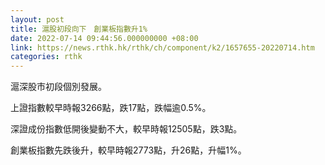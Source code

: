 ```yaml
---
layout: post
title: 滬股初段向下　創業板指數升1%
date: 2022-07-14 09:44:56.000000000 +08:00
link: https://news.rthk.hk/rthk/ch/component/k2/1657655-20220714.htm
categories: rthk
---
```


滬深股市初段個別發展。

上證指數較早時報3266點，跌17點，跌幅逾0.5%。

深證成份指數低開後變動不大，較早時報12505點，跌3點。

創業板指數先跌後升，較早時報2773點，升26點，升幅1%。
